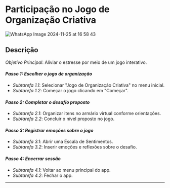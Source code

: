 # Participação no Jogo de Organização Criativa

![WhatsApp Image 2024-11-25 at 16 58 43](https://github.com/user-attachments/assets/86ac98ff-7b08-4bab-a7c5-3b179ff8e1e9)

## Descrição
*Objetivo Principal*: Aliviar o estresse por meio de um jogo interativo.  

#### *Passo 1: Escolher o jogo de organização*  
- *Subtarefa 1.1*: Selecionar "Jogo de Organização Criativa" no menu inicial.  
- *Subtarefa 1.2*: Começar o jogo clicando em "Começar".  

#### *Passo 2: Completar o desafio proposto*  
- *Subtarefa 2.1*: Organizar itens no armário virtual conforme orientações.  
- *Subtarefa 2.2*: Concluir o nível proposto no jogo.  

#### *Passo 3: Registrar emoções sobre o jogo*  
- *Subtarefa 3.1*: Abrir uma Escala de Sentimentos.  
- *Subtarefa 3.2*: Inserir emoções e reflexões sobre o desafio.  

#### *Passo 4: Encerrar sessão*  
- *Subtarefa 4.1*: Voltar ao menu principal do app.  
- *Subtarefa 4.2*: Fechar o app.

---

